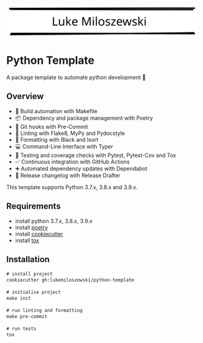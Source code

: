 ![Luke Miloszewski](./assets/README.svg)

# Python Template

A package template to automate python development 🐍

## Overview

* 🤖 Build automation with Makefile
* 📦 Dependency and package management with Poetry
* 🎣 Git hooks with Pre-Commit
* 🎃 Linting with Flake8, MyPy and Pydocstyle
* 👔 Formatting with Black and Isort
* 💻 Command-Line Interface with Typer
* 🎯 Testing and coverage checks with Pytest, Pytest-Cov and Tox
* ✅ Continuous integration with GitHub Actions
* ➕ Automated dependency updates with Dependabot
* 🚀 Release changelog with Release Drafter

This template supports Python 3.7.x, 3.8.x and 3.9.x.

## Requirements

* install python 3.7.x, 3.8.x, 3.9.x
* install [poetry](https://python-poetry.org)
* install [cookiecutter](https://cookiecutter.readthedocs.io/en/1.7.3/)
* install [tox](https://tox.wiki/en/latest/index.html)

## Installation

```shell
# install project
cookiecutter gh:lukemiloszewski/python-template

# initialise project
make init

# run linting and formatting
make pre-commit

# run tests
tox
```
